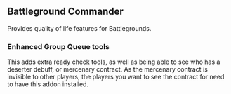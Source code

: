 ## Battleground Commander
Provides quality of life features for Battlegrounds.

### Enhanced Group Queue tools
This adds extra ready check tools, as well as being able to see who has a deserter debuff, or mercenary contract. As
the mercenary contract is invisible to other players, the players you want to see the contract for need to have this
addon installed.
